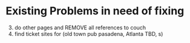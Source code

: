 # Existing Problems in need of fixing
3. do other pages and REMOVE all references to couch
4. find ticket sites for (old town pub pasadena, Atlanta TBD, s)
